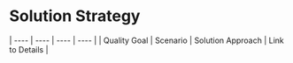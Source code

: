 # Solution Strategy

| ---- | ---- | ---- | ---- |
| Quality Goal | Scenario | Solution Approach | Link to Details |
